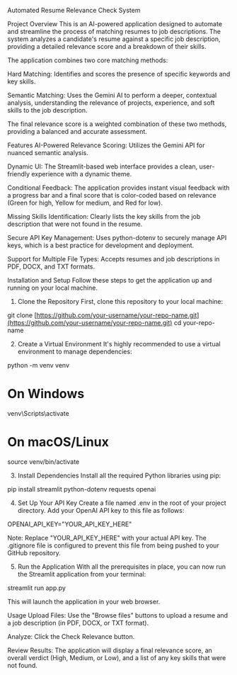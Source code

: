 Automated Resume Relevance Check System

Project Overview
This is an AI-powered application designed to automate and streamline the process of matching resumes to job descriptions. The system analyzes a candidate's resume against a specific job description, providing a detailed relevance score and a breakdown of their skills.

The application combines two core matching methods:

Hard Matching: Identifies and scores the presence of specific keywords and key skills.

Semantic Matching: Uses the Gemini AI to perform a deeper, contextual analysis, understanding the relevance of projects, experience, and soft skills to the job description.

The final relevance score is a weighted combination of these two methods, providing a balanced and accurate assessment.

Features
AI-Powered Relevance Scoring: Utilizes the Gemini API for nuanced semantic analysis.

Dynamic UI: The Streamlit-based web interface provides a clean, user-friendly experience with a dynamic theme.

Conditional Feedback: The application provides instant visual feedback with a progress bar and a final score that is color-coded based on relevance (Green for high, Yellow for medium, and Red for low).

Missing Skills Identification: Clearly lists the key skills from the job description that were not found in the resume.

Secure API Key Management: Uses python-dotenv to securely manage API keys, which is a best practice for development and deployment.

Support for Multiple File Types: Accepts resumes and job descriptions in PDF, DOCX, and TXT formats.

Installation and Setup
Follow these steps to get the application up and running on your local machine.

1. Clone the Repository
First, clone this repository to your local machine:

git clone [https://github.com/your-username/your-repo-name.git](https://github.com/your-username/your-repo-name.git)
cd your-repo-name

2. Create a Virtual Environment
It's highly recommended to use a virtual environment to manage dependencies:

python -m venv venv
# On Windows
venv\Scripts\activate
# On macOS/Linux
source venv/bin/activate

3. Install Dependencies
Install all the required Python libraries using pip:

pip install streamlit python-dotenv requests openai

4. Set Up Your API Key
Create a file named .env in the root of your project directory. Add your OpenAI API key to this file as follows:

OPENAI_API_KEY="YOUR_API_KEY_HERE"

Note: Replace "YOUR_API_KEY_HERE" with your actual API key. The .gitignore file is configured to prevent this file from being pushed to your GitHub repository.

5. Run the Application
With all the prerequisites in place, you can now run the Streamlit application from your terminal:

streamlit run app.py

This will launch the application in your web browser.

Usage
Upload Files: Use the "Browse files" buttons to upload a resume and a job description (in PDF, DOCX, or TXT format).

Analyze: Click the Check Relevance button.

Review Results: The application will display a final relevance score, an overall verdict (High, Medium, or Low), and a list of any key skills that were not found.
